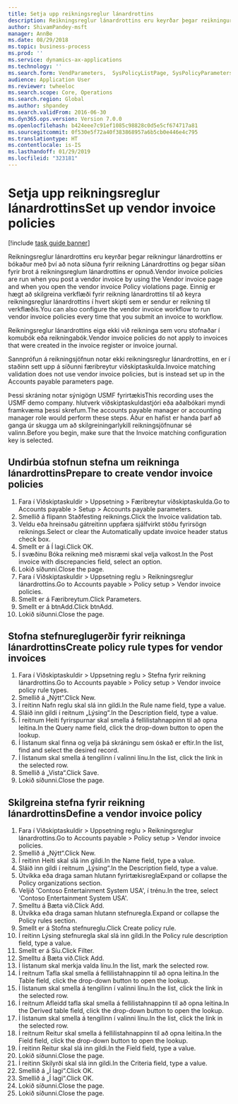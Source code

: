 ```yaml
---
title: Setja upp reikningsreglur lánardrottins
description: Reikningsreglur lánardrottins eru keyrðar þegar reikningur lánardrottins er bókaður með því að nota síðuna fyrir reikning Lánardrottins og þegar síðan fyrir brot á reikningsreglum lánardrottins er opnuð.
author: ShivamPandey-msft
manager: AnnBe
ms.date: 08/29/2018
ms.topic: business-process
ms.prod: ''
ms.service: dynamics-ax-applications
ms.technology: ''
ms.search.form: VendParameters,  SysPolicyListPage, SysPolicyParameters, SysPolicySourceDocumentRuleType, SysPolicy, SysPolicySourceDocumentRule, SysQueryForm, SysQueryTableLookUp, SysQueryPrefixLookUp, SysQueryFieldLookUp
audience: Application User
ms.reviewer: twheeloc
ms.search.scope: Core, Operations
ms.search.region: Global
ms.author: shpandey
ms.search.validFrom: 2016-06-30
ms.dyn365.ops.version: Version 7.0.0
ms.openlocfilehash: b424eee7c91ef1085c98828c0d5e5cf674717a81
ms.sourcegitcommit: 0f530e5f72a40f383868957a6b5cb0e446e4c795
ms.translationtype: HT
ms.contentlocale: is-IS
ms.lasthandoff: 01/29/2019
ms.locfileid: "323181"
---
```

# <a name="set-up-vendor-invoice-policies"></a><span data-ttu-id="50e76-103">Setja upp reikningsreglur lánardrottins</span><span class="sxs-lookup"><span data-stu-id="50e76-103">Set up vendor invoice policies</span></span>

[!include [task guide banner](../../includes/task-guide-banner.md)]

<span data-ttu-id="50e76-104">Reikningsreglur lánardrottins eru keyrðar þegar reikningur lánardrottins er bókaður með því að nota síðuna fyrir reikning Lánardrottins og þegar síðan fyrir brot á reikningsreglum lánardrottins er opnuð.</span><span class="sxs-lookup"><span data-stu-id="50e76-104">Vendor invoice policies are run when you post a vendor invoice by using the Vendor invoice page and when you open the vendor invoice Policy violations page.</span></span> <span data-ttu-id="50e76-105">Einnig er hægt að skilgreina verkflæði fyrir reikning lánardrottins til að keyra reikningsreglur lánardrottins í hvert skipti sem er sendur er reikning til verkflæðis.</span><span class="sxs-lookup"><span data-stu-id="50e76-105">You can also configure the vendor invoice workflow to run vendor invoice policies every time that you submit an invoice to workflow.</span></span> 

<span data-ttu-id="50e76-106">Reikningsreglur lánardrottins eiga ekki við reikninga sem voru stofnaðar í komubók eða reikningabók.</span><span class="sxs-lookup"><span data-stu-id="50e76-106">Vendor invoice policies do not apply to invoices that were created in the invoice register or invoice journal.</span></span> 

<span data-ttu-id="50e76-107">Sannprófun á reikningsjöfnun notar ekki reikningsreglur lánardrottins, en er í staðinn sett upp á síðunni færibreytur viðskiptaskulda.</span><span class="sxs-lookup"><span data-stu-id="50e76-107">Invoice matching validation does not use vendor invoice policies, but is instead set up in the Accounts payable parameters page.</span></span>

<span data-ttu-id="50e76-108">Þessi skráning notar sýnigögn USMF fyrirtækis</span><span class="sxs-lookup"><span data-stu-id="50e76-108">This recording uses the USMF demo company.</span></span> <span data-ttu-id="50e76-109">hlutverk viðskiptaskuldastjóri eða aðalbókari myndi framkvæma þessi skrefum.</span><span class="sxs-lookup"><span data-stu-id="50e76-109">The accounts payable manager or accounting manager role would perform these steps.</span></span> <span data-ttu-id="50e76-110">Áður en hafist er handa þarf að ganga úr skugga um að skilgreiningarlykill reikningsjöfnunar sé valinn.</span><span class="sxs-lookup"><span data-stu-id="50e76-110">Before you begin, make sure that the Invoice matching configuration key is selected.</span></span>


## <a name="prepare-to-create-vendor-invoice-policies"></a><span data-ttu-id="50e76-111">Undirbúa stofnun stefna um reikninga lánardrottins</span><span class="sxs-lookup"><span data-stu-id="50e76-111">Prepare to create vendor invoice policies</span></span>
1. <span data-ttu-id="50e76-112">Fara í Viðskiptaskuldir > Uppsetning > Færibreytur viðskiptaskulda.</span><span class="sxs-lookup"><span data-stu-id="50e76-112">Go to Accounts payable > Setup > Accounts payable parameters.</span></span>
2. <span data-ttu-id="50e76-113">Smellið á flipann Staðfesting reiknings.</span><span class="sxs-lookup"><span data-stu-id="50e76-113">Click the Invoice validation tab.</span></span>
3. <span data-ttu-id="50e76-114">Veldu eða hreinsaðu gátreitinn uppfæra sjálfvirkt stöðu fyrirsögn reiknings.</span><span class="sxs-lookup"><span data-stu-id="50e76-114">Select or clear the Automatically update invoice header status check box.</span></span>
4. <span data-ttu-id="50e76-115">Smellt er á Í lagi.</span><span class="sxs-lookup"><span data-stu-id="50e76-115">Click OK.</span></span>
5. <span data-ttu-id="50e76-116">Í svæðinu Bóka reikning með misræmi skal velja valkost.</span><span class="sxs-lookup"><span data-stu-id="50e76-116">In the Post invoice with discrepancies field, select an option.</span></span>
6. <span data-ttu-id="50e76-117">Lokið síðunni.</span><span class="sxs-lookup"><span data-stu-id="50e76-117">Close the page.</span></span>
7. <span data-ttu-id="50e76-118">Fara í Viðskiptaskuldir > Uppsetning reglu > Reikningsreglur lánardrottins.</span><span class="sxs-lookup"><span data-stu-id="50e76-118">Go to Accounts payable > Policy setup > Vendor invoice policies.</span></span>
8. <span data-ttu-id="50e76-119">Smellt er á Færibreytum.</span><span class="sxs-lookup"><span data-stu-id="50e76-119">Click Parameters.</span></span>
9. <span data-ttu-id="50e76-120">Smellt er á btnAdd.</span><span class="sxs-lookup"><span data-stu-id="50e76-120">Click btnAdd.</span></span>
10. <span data-ttu-id="50e76-121">Lokið síðunni.</span><span class="sxs-lookup"><span data-stu-id="50e76-121">Close the page.</span></span>

## <a name="create-policy-rule-types-for-vendor-invoices"></a><span data-ttu-id="50e76-122">Stofna stefnureglugerðir fyrir reikninga lánardrottins</span><span class="sxs-lookup"><span data-stu-id="50e76-122">Create policy rule types for vendor invoices</span></span>
1. <span data-ttu-id="50e76-123">Fara í Viðskiptaskuldir > Uppsetning reglu > Stefna fyrir reikning lánardrottins.</span><span class="sxs-lookup"><span data-stu-id="50e76-123">Go to Accounts payable > Policy setup > Vendor invoice policy rule types.</span></span>
2. <span data-ttu-id="50e76-124">Smellið á „Nýtt“.</span><span class="sxs-lookup"><span data-stu-id="50e76-124">Click New.</span></span>
3. <span data-ttu-id="50e76-125">Í reitinn Nafn reglu skal slá inn gildi.</span><span class="sxs-lookup"><span data-stu-id="50e76-125">In the Rule name field, type a value.</span></span>
4. <span data-ttu-id="50e76-126">Sláið inn gildi í reitnum „Lýsing“.</span><span class="sxs-lookup"><span data-stu-id="50e76-126">In the Description field, type a value.</span></span>
5. <span data-ttu-id="50e76-127">Í reitnum Heiti fyrirspurnar skal smella á fellilistahnappinn til að opna leitina.</span><span class="sxs-lookup"><span data-stu-id="50e76-127">In the Query name field, click the drop-down button to open the lookup.</span></span>
6. <span data-ttu-id="50e76-128">Í listanum skal finna og velja þá skráningu sem óskað er eftir.</span><span class="sxs-lookup"><span data-stu-id="50e76-128">In the list, find and select the desired record.</span></span>
7. <span data-ttu-id="50e76-129">Í listanum skal smella á tengilinn í valinni línu.</span><span class="sxs-lookup"><span data-stu-id="50e76-129">In the list, click the link in the selected row.</span></span>
8. <span data-ttu-id="50e76-130">Smellið á „Vista“.</span><span class="sxs-lookup"><span data-stu-id="50e76-130">Click Save.</span></span>
9. <span data-ttu-id="50e76-131">Lokið síðunni.</span><span class="sxs-lookup"><span data-stu-id="50e76-131">Close the page.</span></span>

## <a name="define-a-vendor-invoice-policy"></a><span data-ttu-id="50e76-132">Skilgreina stefna fyrir reikning lánardrottins</span><span class="sxs-lookup"><span data-stu-id="50e76-132">Define a vendor invoice policy</span></span>
1. <span data-ttu-id="50e76-133">Fara í Viðskiptaskuldir > Uppsetning reglu > Reikningsreglur lánardrottins.</span><span class="sxs-lookup"><span data-stu-id="50e76-133">Go to Accounts payable > Policy setup > Vendor invoice policies.</span></span>
2. <span data-ttu-id="50e76-134">Smellið á „Nýtt“.</span><span class="sxs-lookup"><span data-stu-id="50e76-134">Click New.</span></span>
3. <span data-ttu-id="50e76-135">Í reitinn Heiti skal slá inn gildi.</span><span class="sxs-lookup"><span data-stu-id="50e76-135">In the Name field, type a value.</span></span>
4. <span data-ttu-id="50e76-136">Sláið inn gildi í reitnum „Lýsing“.</span><span class="sxs-lookup"><span data-stu-id="50e76-136">In the Description field, type a value.</span></span>
5. <span data-ttu-id="50e76-137">Útvíkka eða draga saman hlutann fyrirtækisregla</span><span class="sxs-lookup"><span data-stu-id="50e76-137">Expand or collapse the Policy organizations section.</span></span>
6. <span data-ttu-id="50e76-138">Veljið 'Contoso Entertainment System USA', í trénu.</span><span class="sxs-lookup"><span data-stu-id="50e76-138">In the tree, select 'Contoso Entertainment System USA'.</span></span>
7. <span data-ttu-id="50e76-139">Smelltu á Bæta við.</span><span class="sxs-lookup"><span data-stu-id="50e76-139">Click Add.</span></span>
8. <span data-ttu-id="50e76-140">Útvíkka eða draga saman hlutann stefnuregla.</span><span class="sxs-lookup"><span data-stu-id="50e76-140">Expand or collapse the Policy rules section.</span></span>
9. <span data-ttu-id="50e76-141">Smellt er á Stofna stefnureglu.</span><span class="sxs-lookup"><span data-stu-id="50e76-141">Click Create policy rule.</span></span>
10. <span data-ttu-id="50e76-142">Í reitinn Lýsing stefnuregla skal slá inn gildi.</span><span class="sxs-lookup"><span data-stu-id="50e76-142">In the Policy rule description field, type a value.</span></span>
11. <span data-ttu-id="50e76-143">Smellt er á Síu.</span><span class="sxs-lookup"><span data-stu-id="50e76-143">Click Filter.</span></span>
12. <span data-ttu-id="50e76-144">Smelltu á Bæta við.</span><span class="sxs-lookup"><span data-stu-id="50e76-144">Click Add.</span></span>
13. <span data-ttu-id="50e76-145">Í listanum skal merkja valda línu.</span><span class="sxs-lookup"><span data-stu-id="50e76-145">In the list, mark the selected row.</span></span>
14. <span data-ttu-id="50e76-146">Í reitnum Tafla skal smella á fellilistahnappinn til að opna leitina.</span><span class="sxs-lookup"><span data-stu-id="50e76-146">In the Table field, click the drop-down button to open the lookup.</span></span>
15. <span data-ttu-id="50e76-147">Í listanum skal smella á tengilinn í valinni línu.</span><span class="sxs-lookup"><span data-stu-id="50e76-147">In the list, click the link in the selected row.</span></span>
16. <span data-ttu-id="50e76-148">Í reitnum Afleidd tafla skal smella á fellilistahnappinn til að opna leitina.</span><span class="sxs-lookup"><span data-stu-id="50e76-148">In the Derived table field, click the drop-down button to open the lookup.</span></span>
17. <span data-ttu-id="50e76-149">Í listanum skal smella á tengilinn í valinni línu.</span><span class="sxs-lookup"><span data-stu-id="50e76-149">In the list, click the link in the selected row.</span></span>
18. <span data-ttu-id="50e76-150">Í reitnum Reitur skal smella á fellilistahnappinn til að opna leitina.</span><span class="sxs-lookup"><span data-stu-id="50e76-150">In the Field field, click the drop-down button to open the lookup.</span></span>
19. <span data-ttu-id="50e76-151">Í reitinn Reitur skal slá inn gildi.</span><span class="sxs-lookup"><span data-stu-id="50e76-151">In the Field field, type a value.</span></span>
20. <span data-ttu-id="50e76-152">Lokið síðunni.</span><span class="sxs-lookup"><span data-stu-id="50e76-152">Close the page.</span></span>
21. <span data-ttu-id="50e76-153">Í reitinn Skilyrði skal slá inn gildi.</span><span class="sxs-lookup"><span data-stu-id="50e76-153">In the Criteria field, type a value.</span></span>
22. <span data-ttu-id="50e76-154">Smellið á „Í lagi“.</span><span class="sxs-lookup"><span data-stu-id="50e76-154">Click OK.</span></span>
23. <span data-ttu-id="50e76-155">Smellið á „Í lagi“.</span><span class="sxs-lookup"><span data-stu-id="50e76-155">Click OK.</span></span>
24. <span data-ttu-id="50e76-156">Lokið síðunni.</span><span class="sxs-lookup"><span data-stu-id="50e76-156">Close the page.</span></span>
25. <span data-ttu-id="50e76-157">Lokið síðunni.</span><span class="sxs-lookup"><span data-stu-id="50e76-157">Close the page.</span></span>

